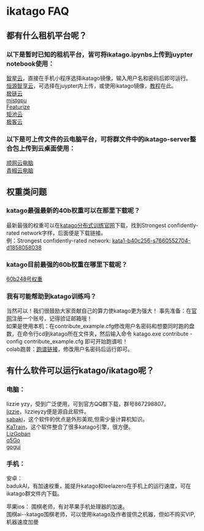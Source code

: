 # ikatago FAQ

## 都有什么租机平台呢？

### 以下是暂时已知的租机平台，皆可将ikatago.ipynbs上传到juypter notebook使用：

[智星云](http://www.ai-galaxy.cn/)，直接在手机小程序选择ikatago镜像，输入用户名和密码后即可运行。  
[恒源智享云](https://gpushare.com/)，可选择在juypter内上传，或使用ikatago镜像，[教程](https://gpushare.com/docs/best_practices/ikatago/)在此。  
[极链云](https://cloud.videojj.com/)  
[mistgpu](https://mistgpu.com/)  
[Featurize](https://featurize.cn/)  
[矩池云](https://www.matpool.com/)  
[极客云](https://www.jikecloud.net/)  

### 以下是可上传文件的云电脑平台，可将群文件中的ikatago-server整合包上传到云桌面使用：

[顺网云电脑](https://cpc.icloud.cn/)  
[青椒云电脑](https://www.qingjiaocloud.com/)

## 权重类问题

### katago最强最新的40b权重可以在那里下载呢？

最新最强的权重可以在[katago分布式训练官网](https://katagotraining.org/)下载，找到Strongest confidently-rated network字样，后面便是下载链接。  
例：Strongest confidently-rated network: [kata1-b40c256-s7660552704-d1858058038](https://media.katagotraining.org/uploaded/networks/models/kata1/kata1-b40c256-s7660552704-d1858058038.bin.gz)

### katago目前最强的60b权重在哪里下载呢？

[60b248号权重](https://media.katagotraining.org/uploaded/networks/models/kata1-extra/b60c320-s2480283136-d1813743898.bin.gz)

### 我有可能帮助到katago训练吗？

当然可以！我们很鼓励大家贡献自己的算力使katago更为强大！
事先准备：在[官网](https://katagotraining.org/)注册一个账号，记得验证邮箱哦！  
如果是使用本机：在contribute_example.cfg修改用户名密码和想要同时跑的盘数，在命令行cd到katago所在文件夹，然后输入命令 katago.exe contribute -config contribute_example.cfg 即可开始跑谱啦！  
colab跑普：[跑谱链接](https://colab.research.google.com/drive/1cxg1m2Dx-jReCGrMAAoE9mpCmlfBINTy?usp=sharing#scrollTo=cr_mVMzXi4KM)，修改用户名密码后运行即可。

## 有什么软件可以运行katago/ikatago呢？

### 电脑：

lizzie yzy，受到广泛使用，可到官方QQ群下载，群号867298807。  
[lizzie](https://github.com/featurecat/lizzie)，lizzieyzy便是源自此软件。  
[sabaki](https://github.com/SabakiHQ/Sabaki)，这个软件的优点是外形美观,但需少量计算机知识。  
[KaTrain](https://github.com/sanderland/katrain)，这个软件整合了很多katago引擎，很方便。  
[LizGoban](https://github.com/kaorahi/lizgoban)  
[q5Go](https://github.com/bernds/q5Go)  
[gogui](https://github.com/Remi-Coulom/gogui) 

### 手机：

安卓：  
badukAI，有加速权重，能提升katago和leelazero在手机上的运行速度，可在ikatago群文件内下载。  
  
苹果ios：
围棋老师，有对苹果手机处理器的加速。  
围棋ai--katago围棋老师，可以使用ikatago及作者提供之机器，但如不购买VIP,机器速度加曼

